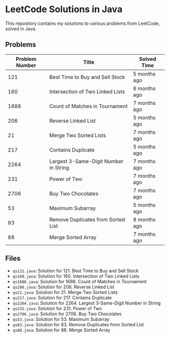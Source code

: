 # LeetCode Solutions in Java

This repository contains my solutions to various problems from LeetCode, solved in Java.

## Problems

| Problem Number | Title                                     | Solved Time     |
|----------------|-------------------------------------------|-----------------|
| 121            | Best Time to Buy and Sell Stock           | 5 months ago    |
| 160            | Intersection of Two Linked Lists          | 6 months ago    |
| 1688           | Count of Matches in Tournament            | 7 months ago    |
| 206            | Reverse Linked List                       | 5 months ago    |
| 21             | Merge Two Sorted Lists                    | 7 months ago    |
| 217            | Contains Duplicate                        | 5 months ago    |
| 2264           | Largest 3-Same-Digit Number in String     | 7 months ago    |
| 231            | Power of Two                              | 7 months ago    |
| 2706           | Buy Two Chocolates                        | 7 months ago    |
| 53             | Maximum Subarray                          | 5 months ago    |
| 83             | Remove Duplicates from Sorted List        | 8 months ago    |
| 88             | Merge Sorted Array                        | 7 months ago    |

## Files

- `qs121.java`: Solution for 121. Best Time to Buy and Sell Stock
- `qs160.java`: Solution for 160. Intersection of Two Linked Lists
- `qs1688.java`: Solution for 1688. Count of Matches in Tournament
- `qs206.java`: Solution for 206. Reverse Linked List
- `qs21.java`: Solution for 21. Merge Two Sorted Lists
- `qs217.java`: Solution for 217. Contains Duplicate
- `qs2264.java`: Solution for 2264. Largest 3-Same-Digit Number in String
- `qs231.java`: Solution for 231. Power of Two
- `qs2706.java`: Solution for 2706. Buy Two Chocolates
- `qs53.java`: Solution for 53. Maximum Subarray
- `qs83.java`: Solution for 83. Remove Duplicates from Sorted List
- `qs88.java`: Solution for 88. Merge Sorted Array
